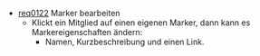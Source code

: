* [req0122](https://github.com/PolitAktiv/politaktiv-requirements/tree/master/de/requirements/req0122.md) Marker bearbeiten
  * Klickt ein Mitglied auf einen eigenen Marker, dann kann es Markereigenschaften ändern:
    * Namen, Kurzbeschreibung und einen Link.
